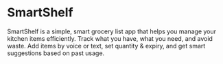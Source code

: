 # SmartShelf
SmartShelf is a simple, smart grocery list app that helps you manage your kitchen items efficiently. Track what you have, what you need, and avoid waste. Add items by voice or text, set quantity &amp; expiry, and get smart suggestions based on past usage.
